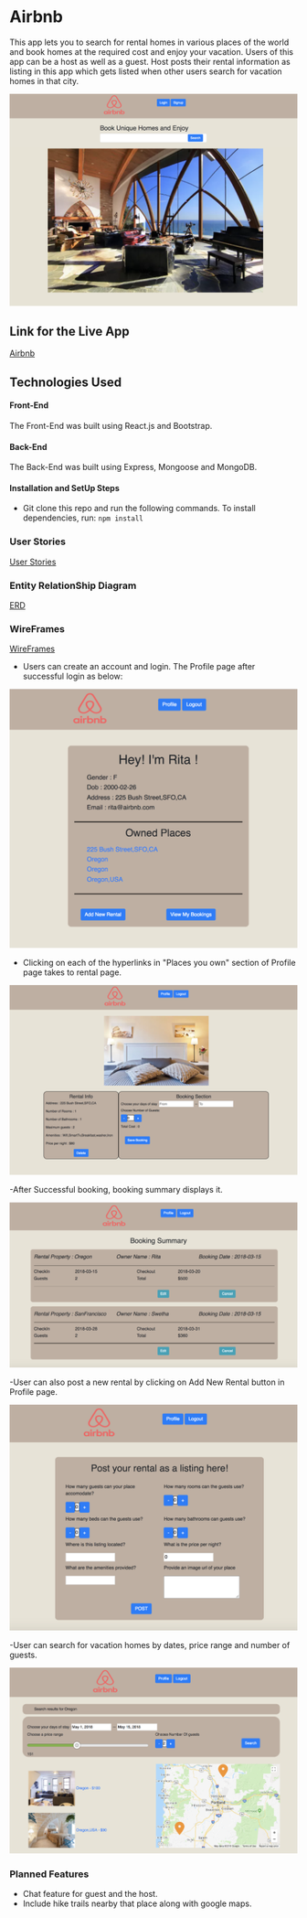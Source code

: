 # Airbnb

This app lets you to search for rental homes in various places of the world and book homes at the required cost and enjoy your vacation. Users of this app can be a host as well as a guest. Host posts their rental information as listing in this app which gets listed when other users search for vacation homes in that city.

![Wireframes](https://github.com/SwethaMuralidharan/Airbnb-FrontEnd/blob/master/Airbnb.png)


## Link for the Live App
 <a href="https://airbnb-fe.herokuapp.com/" target="_blank">Airbnb</a>

## Technologies Used

#### Front-End

The Front-End was built using React.js and Bootstrap.

#### Back-End

The Back-End was built using Express, Mongoose and MongoDB.

#### Installation and SetUp Steps

* Git clone this repo and run the following commands.
To install dependencies, run:
`npm install`

### User Stories

 <a href="https://trello.com/b/Fr4PTFxN/airbnb-clone" target="_blank">User Stories</a>

### Entity RelationShip Diagram

[ERD](https://github.com/SwethaMuralidharan/Airbnb-FrontEnd/blob/master/ERD_AIRBNB.png)

### WireFrames

[WireFrames](https://github.com/SwethaMuralidharan/Airbnb-FrontEnd/blob/master/wireframe-airbnb.png)

- Users can create an account and login. The Profile page after successful login as below:

![Wireframes](https://github.com/SwethaMuralidharan/Airbnb-FrontEnd/blob/master/Profile.png)

- Clicking on each of the hyperlinks in "Places you own" section of Profile page takes to rental page.

![Wireframes](https://github.com/SwethaMuralidharan/Airbnb-FrontEnd/blob/master/Rental.png)

-After Successful booking, booking summary displays it.

![Wireframes](https://github.com/SwethaMuralidharan/Airbnb-FrontEnd/blob/master/BookingSummary.png)

-User can also post a new rental by clicking on Add New Rental button in Profile page.

![Wireframes](https://github.com/SwethaMuralidharan/Airbnb-FrontEnd/blob/master/PostRental.png)

-User can search for vacation homes by dates, price range and number of guests.

![Wireframes](https://github.com/SwethaMuralidharan/Airbnb-FrontEnd/blob/master/SearchResults.png)

### Planned Features

* Chat feature for guest and the host.
* Include hike trails nearby that place along with google maps.
